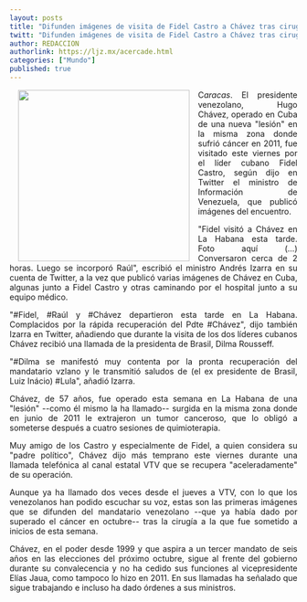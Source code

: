```yaml
---
layout: posts
title: "Difunden imágenes de visita de Fidel Castro a Chávez tras cirugía"
twitt: "Difunden imágenes de visita de Fidel Castro a Chávez tras cirugía"
author: REDACCION
authorlink: https://ljz.mx/acercade.html
categories: ["Mundo"]
published: true
---
```

<div style="text-align: justify;">
  <p>
    <img src="images/stories/fotos_marzo/fidel.jpg" border="0" width="300" style="margin-left: 15px; margin-right: 15px; float: left;" />C<em>aracas</em>. El presidente venezolano, Hugo Chávez, operado en Cuba de una nueva "lesión" en la misma zona donde sufrió cáncer en 2011, fue visitado este viernes por el líder cubano Fidel Castro, según dijo en Twitter el ministro de Información de Venezuela, que publicó imágenes del encuentro.
  </p>
  
  <p>
    "Fidel visitó a Chávez en La Habana esta tarde. Foto aquí (...) Conversaron cerca de 2 horas. Luego se incorporó Raúl", escribió el ministro Andrés Izarra en su cuenta de Twitter, a la vez que publicó varias imágenes de Chávez en Cuba, algunas junto a Fidel Castro y otras caminando por el hospital junto a su equipo médico.
  </p>
  
  <p>
    "#Fidel, #Raúl y #Chávez departieron esta tarde en La Habana. Complacidos por la rápida recuperación del Pdte #Chávez", dijo también Izarra en Twitter, añadiendo que durante la visita de los dos líderes cubanos Chávez recibió una llamada de la presidenta de Brasil, Dilma Rousseff.
  </p>
  
  <p>
    "#Dilma se manifestó muy contenta por la pronta recuperación del mandatario vzlano y le transmitió saludos de (el ex presidente de Brasil, Luiz Inácio) #Lula", añadió Izarra.
  </p>
  
  <p>
    Chávez, de 57 años, fue operado esta semana en La Habana de una "lesión" --como él mismo la ha llamado-- surgida en la misma zona donde en junio de 2011 le extrajeron un tumor canceroso, que lo obligó a someterse después a cuatro sesiones de quimioterapia.
  </p>
  
  <p>
    Muy amigo de los Castro y especialmente de Fidel, a quien considera su "padre político", Chávez dijo más temprano este viernes durante una llamada telefónica al canal estatal VTV que se recupera "aceleradamente" de su operación.
  </p>
  
  <p>
    Aunque ya ha llamado dos veces desde el jueves a VTV, con lo que los venezolanos han podido escuchar su voz, estas son las primeras imágenes que se difunden del mandatario venezolano --que ya había dado por superado el cáncer en octubre-- tras la cirugía a la que fue sometido a inicios de esta semana.
  </p>
  
  <p>
    Chávez, en el poder desde 1999 y que aspira a un tercer mandato de seis años en las elecciones del próximo octubre, sigue al frente del gobierno durante su convalecencia y no ha cedido sus funciones al vicepresidente Elías Jaua, como tampoco lo hizo en 2011. En sus llamadas ha señalado que sigue trabajando e incluso ha dado órdenes a sus ministros.
  </p>
</div>
